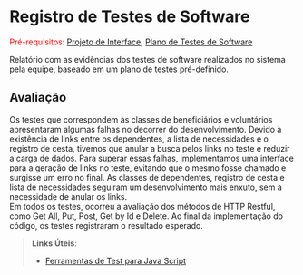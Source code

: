 # Registro de Testes de Software

<span style="color:red">Pré-requisitos: <a href="3-Projeto de Interface.md"> Projeto de Interface</a></span>, <a href="8-Plano de Testes de Software.md"> Plano de Testes de Software</a>

Relatório com as evidências dos testes de software realizados no sistema pela equipe, baseado em um plano de testes pré-definido.

## Avaliação

Os testes que correspondem às classes de beneficiários e voluntários apresentaram algumas falhas no decorrer do desenvolvimento. Devido à existência de links entre os dependentes, a lista de necessidades e o registro de cesta, tivemos que anular a busca pelos links no teste e reduzir a carga de dados. Para superar essas falhas, implementamos uma interface para a geração de links no teste, evitando que o mesmo fosse chamado e surgisse um erro no final. As classes de dependentes, registro de cesta e lista de necessidades seguiram um desenvolvimento mais enxuto, sem a necessidade de anular os links.</br>
Em todos os testes, ocorreu a avaliação dos métodos de HTTP Restful, como Get All, Put, Post, Get by Id e Delete. Ao final da implementação do código, os testes registraram o resultado esperado.

> **Links Úteis**:
> - [Ferramentas de Test para Java Script](https://geekflare.com/javascript-unit-testing/)
